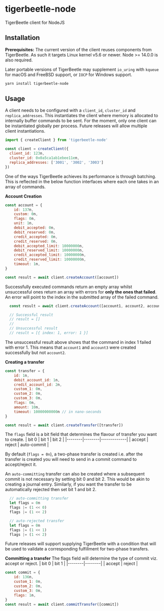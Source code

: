 # tigerbeetle-node
TigerBeetle client for NodeJS

## Installation
**Prerequisites:** The current version of the client reuses components from TigerBeetle. As such it targets Linux kernel v5.6 or newer. Node >= 14.0.0 is also required.

Later portable versions of TigerBeetle may supplement `io_uring` with `kqueue` for macOS and FreeBSD support, or `IOCP` for Windows support.

```sh
yarn install tigerbeetle-node
```

## Usage
A client needs to be configured with a `client_id`, `cluster_id` and `replica_addresses`. This instantiates the client where memory is allocated to internally buffer commands to be sent. For the moment, only one client can be instantiated globally per process. Future releases will allow multiple client instantiations.
```js
import { createClient } from 'tigerbeetle-node'

const client = createClient({
  client_id: 123n,
  cluster_id: 0x0a5ca1ab1ebee11en,
  replica_addresses: ['3001', '3002', '3003']
})
```

One of the ways TigerBeetle achieves its performance is through batching. This is reflected in the below function interfaces where each one takes in an array of commands.

**Account Creation**

```js
const account = {
    id: 137n,
    custom: 0n,
    flags: 0n,
    unit: 1n,
    debit_accepted: 0n,
    debit_reserved: 0n,
    credit_accepted: 0n,
    credit_reserved: 0n,
    debit_accepted_limit: 10000000n,
    debit_reserved_limit: 10000000n,
    credit_accepted_limit: 10000000n,
    credit_reserved_limit: 10000000n,
    timeout: 1n,
}

const result = await client.createAccount([account])
```
Successfully executed commands return an empty array whilst unsuccessful ones return an array with errors for **only the ones that failed**. An error will point to the index in the submitted array of the failed command.
```js
  const result = await client.createAccount([account1, account2, account3])

  // Successful result
  // result = []
  //
  // Unsuccessful result
  // result = [{ index: 1, error: 1 }]
```
The unsuccessful result above shows that the command in index 1 failed with error 1. This means that `account1` and `account3` were created successfully but not `account2`.

**Creating a transfer**
```js
const transfer = {
    id: 1n,
    debit_account_id: 1n,
    credit_account_id: 2n,
    custom_1: 0n,
    custom_2: 0n,
    custom_3: 0n,
    flags: 0n,
    amount: 10n,
    timeout: 10000000000n // in nano-seconds
}

const result = await client.createTransfer([transfer])
```
The `flags` field is a bit field that determines the flavour of transfer you want to create.
| bit 0  | bit 1  | bit 2       |
|--------|--------|-------------|
| accept | reject | auto-commit |

By default (`flags = 0n`), a two-phase transfer is created i.e. after the transfer is created you will need to send in a commit command to accept/reject it.

An `auto-committing` transfer can also be created where a subsequent commit is not necessary by setting bit 0 and bit 2. This would be akin to creating a journal entry. Similarly, if you want the transfer to be automatically rejected then set bit 1 and bit 2.
```js
  // auto-committing transfer
  let flags = 0n
  flags |= (1 << 0)
  flags |= (1 << 2)

  // auto-rejected transfer
  let flags = 0n
  flags |= (1 << 1)
  flags |= (1 << 2)
```
Future releases will support supplying TigerBeetle with a condition that will be used to validate a corresponding fulfillment for two-phase transfers.

**Committing a transfer**
The flags field will determine the type of commit viz. accept or reject.
| bit 0  | bit 1  |
|--------|--------|
| accept | reject |
```js
const commit = {
    id: 136n,
    custom_1: 0n,
    custom_2: 0n,
    custom_3: 0n,
    flags: 1n,
}
const result = await client.commitTransfer([commit])
```
